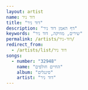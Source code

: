 ```yaml
---
layout: artist
name: דוד ניר
title: "דוד ניר"
description: "דף האמן דוד ניר"
keywords: "שירים, מוזיקה, דוד ניר"
permalink: /artists/דוד-ניר/
redirect_from:
  - /artists/list/דוד ניר
songs:
  - number: "32948"
    name: "החיים חולפים"
    album: "סינגלים"
    artist: "דוד ניר"
---
```


